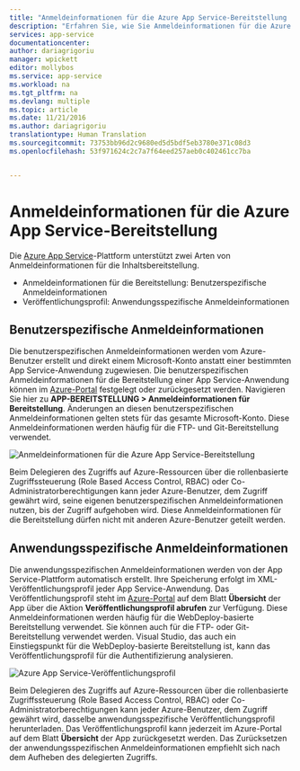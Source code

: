 ```yaml
---
title: "Anmeldeinformationen für die Azure App Service-Bereitstellung | Microsoft Docs"
description: "Erfahren Sie, wie Sie Anmeldeinformationen für die Azure App Service-Bereitstellung verwenden."
services: app-service
documentationcenter: 
author: dariagrigoriu
manager: wpickett
editor: mollybos
ms.service: app-service
ms.workload: na
ms.tgt_pltfrm: na
ms.devlang: multiple
ms.topic: article
ms.date: 11/21/2016
ms.author: dariagrigoriu
translationtype: Human Translation
ms.sourcegitcommit: 73753bb96d2c9680ed5d5bdf5eb3780e371c08d3
ms.openlocfilehash: 53f971624c2c7a7f64eed257aeb0c402461cc7ba


---
```

# <a name="azure-app-service-deployment-credentials"></a>Anmeldeinformationen für die Azure App Service-Bereitstellung
Die [Azure App Service](http://go.microsoft.com/fwlink/?LinkId=529714)-Plattform unterstützt zwei Arten von Anmeldeinformationen für die Inhaltsbereitstellung.
* Anmeldeinformationen für die Bereitstellung: Benutzerspezifische Anmeldeinformationen
* Veröffentlichungsprofil: Anwendungsspezifische Anmeldeinformationen 

## <a name="a-nameuserscopeauser-scoped-credentials"></a><a name="userscope"></a>Benutzerspezifische Anmeldeinformationen
Die benutzerspezifischen Anmeldeinformationen werden vom Azure-Benutzer erstellt und direkt einem Microsoft-Konto anstatt einer bestimmten App Service-Anwendung zugewiesen. Die benutzerspezifischen Anmeldeinformationen für die Bereitstellung einer App Service-Anwendung können im [Azure-Portal](https://portal.azure.com) festgelegt oder zurückgesetzt werden. Navigieren Sie hier zu **APP-BEREITSTELLUNG > Anmeldeinformationen für Bereitstellung**. Änderungen an diesen benutzerspezifischen Anmeldeinformationen gelten stets für das gesamte Microsoft-Konto. Diese Anmeldeinformationen werden häufig für die FTP- und Git-Bereitstellung verwendet.

![Anmeldeinformationen für die Azure App Service-Bereitstellung](./media/app-service-deployment-credentials/deployment_credentials.png)
 
Beim Delegieren des Zugriffs auf Azure-Ressourcen über die rollenbasierte Zugriffssteuerung (Role Based Access Control, RBAC) oder Co-Administratorberechtigungen kann jeder Azure-Benutzer, dem Zugriff gewährt wird, seine eigenen benutzerspezifischen Anmeldeinformationen nutzen, bis der Zugriff aufgehoben wird. Diese Anmeldeinformationen für die Bereitstellung dürfen nicht mit anderen Azure-Benutzer geteilt werden.

## <a name="a-nameappscopeaapp-scoped-credentials"></a><a name="appscope"></a>Anwendungsspezifische Anmeldeinformationen
Die anwendungsspezifischen Anmeldeinformationen werden von der App Service-Plattform automatisch erstellt. Ihre Speicherung erfolgt im XML-Veröffentlichungsprofil jeder App Service-Anwendung. Das Veröffentlichungsprofil steht im [Azure-Portal](https://portal.azure.com) auf dem Blatt **Übersicht** der App über die Aktion **Veröffentlichungsprofil abrufen** zur Verfügung. Diese Anmeldeinformationen werden häufig für die WebDeploy-basierte Bereitstellung verwendet. Sie können auch für die FTP- oder Git-Bereitstellung verwendet werden. Visual Studio, das auch ein Einstiegspunkt für die WebDeploy-basierte Bereitstellung ist, kann das Veröffentlichungsprofil für die Authentifizierung analysieren.

![Azure App Service-Veröffentlichungsprofil](./media/app-service-deployment-credentials/publish_profile.png)

Beim Delegieren des Zugriffs auf Azure-Ressourcen über die rollenbasierte Zugriffssteuerung (Role Based Access Control, RBAC) oder Co-Administratorberechtigungen kann jeder Azure-Benutzer, dem Zugriff gewährt wird, dasselbe anwendungsspezifische Veröffentlichungsprofil herunterladen. Das Veröffentlichungsprofil kann jederzeit im Azure-Portal auf dem Blatt **Übersicht** der App zurückgesetzt werden. Das Zurücksetzen der anwendungsspezifischen Anmeldeinformationen empfiehlt sich nach dem Aufheben des delegierten Zugriffs.



<!--HONumber=Jan17_HO1-->


